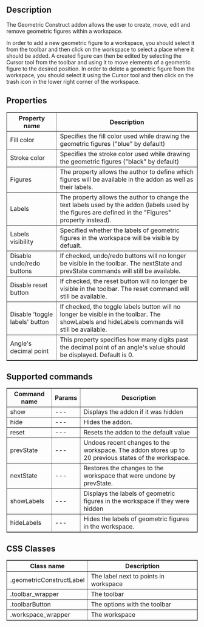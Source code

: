 ## Description

The Geometric Construct addon allows the user to create, move, edit and remove geometric figures within a workspace.

In order to add a new geometric figure to a workspace, you should select it from the toolbar and then click on the workspace to select a place where it should be added. A created figure can then be edited by selecting the Cursor tool from the toolbar and using it to move elements of a geometric figure to the desired position. In order to delete a geometric figure from the workspace, you should select it using the Cursor tool and then click on the trash icon in the lower right corner of the workspace.

## Properties

<table border='1'>
<tbody>
    <tr>
        <th>Property name</th>
        <th>Description</th>
    </tr>
    <tr>
        <td>Fill color</td>
        <td>Specifies the fill color used while drawing the geometric figures ("blue" by default)</td>
    </tr>
    <tr>
        <td>Stroke color</td>
        <td>Specifies the stroke color used while drawing the geometric figures ("black" by default)</td>
    </tr>
    <tr>
        <td>Figures</td>
        <td>The property allows the author to define which figures will be available in the addon as well as their labels.</td>
    </tr>
    <tr>
        <td>Labels</td>
        <td>The property allows the author to change the text labels used by the addon (labels used by the figures are defined in the "Figures" property instead).</td>
    </tr>
    <tr>
        <td>Labels visibility</td>
        <td>Specified whether the labels of geometric figures in the workspace will be visible by defualt.</td>
    </tr>
    <tr>
        <td>Disable undo/redo buttons</td>
        <td>If checked, undo/redo buttons will no longer be visible in the toolbar. The nextState and prevState commands will still be available.</td>
    </tr>
    <tr>
        <td>Disable reset button</td>
        <td>If checked, the reset button will no longer be visible in the toolbar. The reset command will still be available.</td>
    </tr>
    <tr>
        <td>Disable 'toggle labels' button</td>
        <td>If checked, the toggle labels button will no longer be visible in the toolbar. The showLabels and hideLabels commands will still be available.</td>
    </tr>
    <tr>
        <td>Angle's decimal point</td>
        <td>This property specifies how many digits past the decimal point of an angle's value should be displayed. Default is 0.</td>
    </tr>
</tbody>
</table>


## Supported commands
<table border='1'>
<tbody>
    <tr>
        <th>Command name</th>
        <th>Params</th>
        <th>Description</th>
    </tr>
    <tr>
        <td>show</td>
        <td>---</td>
        <td>Displays the addon if it was hidden</td>
    </tr>
    <tr>
        <td>hide</td>
        <td>---</td>
        <td>Hides the addon.</td>
    </tr>
    <tr>
        <td>reset</td>
        <td>---</td>
        <td>Resets the addon to the default value</td>
    </tr>
    <tr>
        <td>prevState</td>
        <td>---</td>
        <td>Undoes recent changes to the workspace. The addon stores up to 20 previous states of the workspace.</td>
    </tr>
    <tr>
        <td>nextState</td>
        <td>---</td>
        <td>Restores the changes to the workspace that were undone by prevState.</td>
    </tr>
    <tr>
        <td>showLabels</td>
        <td>---</td>
        <td>Displays the labels of geometric figures in the workspace if they were hidden</td>
    </tr>
    <tr>
        <td>hideLabels</td>
        <td>---</td>
        <td>Hides the labels of geometric figures in the workspace.</td>
    </tr>
</tbody>
</table>

## CSS Classes

<table border='1'>
    <tr>
        <th>Class name</th>
        <th>Description</th>
    </tr>
    <tr>
        <td>.geometricConstructLabel</td>
        <td>The label next to points in workspace</td>
    </tr>
    <tr>
        <td>.toolbar_wrapper</td>
        <td>The toolbar</td>
    </tr>
    <tr>
        <td>.toolbarButton</td>
        <td>The options with the toolbar</td>
    </tr>
    <tr>
        <td>.workspace_wrapper</td>
        <td>The workspace</td>
    </tr>
</table>
